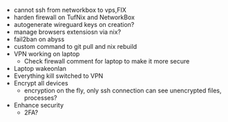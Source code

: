 - cannot ssh from networkbox to vps,FIX
- harden firewall on TufNix and NetworkBox
- autogenerate wireguard keys on creation?
- manage browsers extensiosn via nix?
- fail2ban on abyss
- custom command to git pull and nix rebuild
- VPN working on laptop
  - Check firewall comment for laptop to make it more secure
- Laptop wakeonlan
- Everything kill switched to VPN
- Encrypt all devices
  - encryption on the fly, only ssh connection can see unencrypted files, processes?
- Enhance security
  - 2FA?
